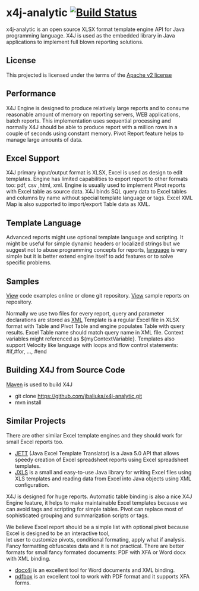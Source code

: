 x4j-analytic [![Build Status](https://travis-ci.org/jbaliuka/x4j-analytic.svg?branch=master)](https://travis-ci.org/jbaliuka/x4j-analytic)
============
x4j-analytic is an open source XLSX format template engine API for Java programming language. 
X4J is used as the embedded library in Java applications to implement full blown reporting solutions.

## License

This projected is licensed under the terms of the [Apache v2 license](http://www.apache.org/licenses/LICENSE-2.0.html)

## Performance

X4J Engine is designed to produce relatively large reports and to consume reasonable amount of memory on reporting servers, WEB applications, batch reports.
This implementation uses sequential processing and normally X4J should be able to produce report with a million rows in a couple of seconds using constant memory.
Pivot Report feature helps to manage large amounts of data.

## Excel Support

X4J primary input/output format is XLSX, Excel is used as design to edit templates. Engine has limited capabilities to export report to other formats too: pdf, csv ,html, xml.
Engine is usually used to implement Pivot reports with Excel table as source data. X4J binds SQL query data to Excel tables and columns  by name without  special template language or tags.
Excel XML Map is also supported  to import/export Table data as XML.

## Template Language

Advanced reports might use optional template language and scripting. It  might be useful for simple  dynamic  headers or localized strings but
we suggest not to  abuse programming concepts for reports, [language](https://github.com/jbaliuka/x4j-analytic/wiki/Template-Language) 
is very simple but it is better extend engine itself to add features or to solve specific problems.

## Samples

[View](https://github.com/jbaliuka/x4j-analytic/blob/master/samples/src/test/java/x4j/samples/X4JEngineTest.java) code examples online or clone git repository.
[View](https://github.com/jbaliuka/x4j-analytic/tree/master/samples/src/test/resources/samples) sample reports on repository.


Normally we use two files for every report, query and parameter declarations are stored as [XML](https://github.com/jbaliuka/x4j-analytic/wiki/Report-Definition-Schema)
Template is a regular Excel file in XLSX format with Table and Pivot Table and engine populates Table with query results. Excel Table name should match query name in XML file.
Context variables might referenced  as ${myContextVariable}. Templates also support Velocity like  language with loops and flow control statements: #if,#for, ..., #end

##  Building X4J from Source Code
[Maven](http://maven.apache.org/) is used to build X4J 
 * git clone https://github.com/jbaliuka/x4j-analytic.git
 * mvn install 


## Similar Projects

There are other similar Excel template engines and they should work for small Excel reports too.

 * [JETT](http://jett.sourceforge.net/index.html)  (Java Excel Template Translator) is a Java 5.0 API that allows speedy creation of Excel spreadsheet reports using Excel spreadsheet templates.
 * [JXLS](http://jxls.sourceforge.net)  is a small and easy-to-use Java library for writing Excel files using XLS templates and reading data from Excel into Java objects using XML configuration.
 

X4J is designed for huge reports. Automatic table binding is also a nice X4J Engine feature, 
it helps to make maintainable Excel templates because we can avoid tags and scripting for simple tables. 
Pivot can replace most of sophisticated grouping and summarization scripts or tags. 

 
We believe Excel report should be a simple list with optional pivot because Excel is designed to be an interactive tool,  
let user to customize pivots, conditional formating, apply what if analysis.
Fancy formatting obfuscates data and it is not practical. There are better formats for small fancy formated documents: PDF with XFA or Word docx with XML binding.

 * [docx4j](http://www.docx4java.org/trac/docx4j)  is an excellent tool for Word documents and XML binding.
 * [pdfbox](http://pdfbox.apache.org/) is an excellent tool to work with PDF format and it supports XFA forms.
        

   





